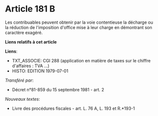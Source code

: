 # Article 181 B

Les contribuables peuvent obtenir par la voie contentieuse la décharge ou la réduction de l'imposition d'office mise à leur
charge en démontrant son caractère exagéré.

**Liens relatifs à cet article**

**Liens**:

  - TXT_ASSOCIE: CGI 288 (application en matière de taxes sur le chiffre d'affaires : TVA ...)
  - HISTO: EDITION 1979-07-01

_Transféré par_:

  - Décret n°81-859 du 15 septembre 1981 - art. 2

_Nouveaux textes_:

  - Livre des procédures fiscales - art. L. 76 A, L. 193 et R.*193-1
